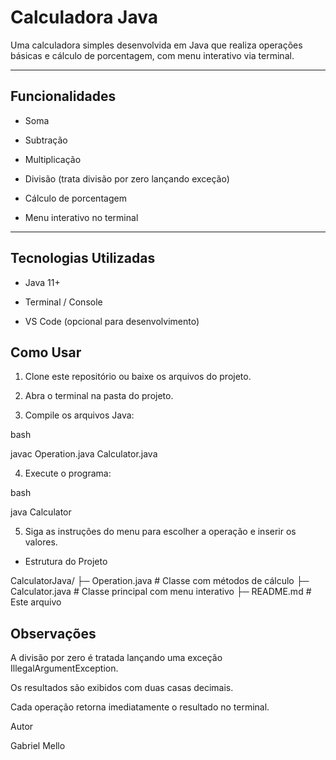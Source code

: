 # Calculadora Java

Uma calculadora simples desenvolvida em Java que realiza operações básicas e cálculo de porcentagem, com menu interativo via terminal.

---

## Funcionalidades

- Soma

- Subtração

- Multiplicação

- Divisão (trata divisão por zero lançando exceção)

- Cálculo de porcentagem

- Menu interativo no terminal

--- 

## Tecnologias Utilizadas

- Java 11+

- Terminal / Console

- VS Code (opcional para desenvolvimento)

## Como Usar

1. Clone este repositório ou baixe os arquivos do projeto.

2. Abra o terminal na pasta do projeto.

3. Compile os arquivos Java:

bash

javac Operation.java Calculator.java


4. Execute o programa:

bash

java Calculator

5. Siga as instruções do menu para escolher a operação e inserir os valores.

- Estrutura do Projeto

CalculatorJava/
├─ Operation.java       # Classe com métodos de cálculo
├─ Calculator.java      # Classe principal com menu interativo
├─ README.md            # Este arquivo

## Observações

A divisão por zero é tratada lançando uma exceção IllegalArgumentException.

Os resultados são exibidos com duas casas decimais.

Cada operação retorna imediatamente o resultado no terminal.

Autor

Gabriel Mello